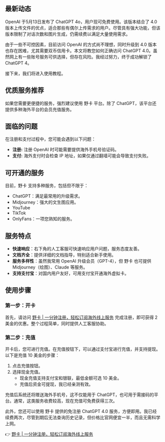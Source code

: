 ## 最新动态

OpenAI 于5月13日发布了 ChatGPT 4o，用户现可免费使用。该版本结合了 4.0 版本上传文件的优点，适合那些有偶尔上传需求的用户。尽管具有强大功能，但该版本限制了对话次数和图片生成，仍需续费以满足大量使用需求。

由于一些不可控因素，目前访问 OpenAI 的方式尚不理想，同时升级到 4.0 版本也存在困难，尤其需要双币信用卡。本文将教您如何正确访问 ChatGPT 4.0。虽然网上有一些账号服务可供选择，但存在风险。我经过努力，终于成功解锁了 ChatGPT 4。

接下来，我们将进入使用教程。

## 优质服务推荐

如果您需要更便捷的服务，强烈建议使用 野卡 平台。除了 ChatGPT，该平台还提供多种海外平台的会员充值服务。

## 面临的问题

在注册和支付过程中，您可能会遇到以下问题：

- **注册:** 注册 OpenAI 时可能需要提供海外手机号验证码。
- **支付:** 海外支付时会检查 IP 地址，如果仅通过翻墙可能会导致支付失败。

## 可开通的服务

目前，野卡 支持多种服务，包括但不限于：

- ChatGPT：满足最常用的升级需求。
- Midjourney：强大的文生图应用。
- YouTube
- TikTok
- OnlyFans：一项您熟知的服务。

## 服务特点

- **快速响应**：右下角的人工客服可快速响应用户问题，服务态度友善。
- **文档齐全**：提供详细的文档指导，特别适合新手使用。
- **服务多样性**：虽然我常用 OpenAI 升级会员（GPT-4），但 野卡 也可提供 Midjourney（绘图）、Claude 等服务。
- **支持支付宝**：对国内用户友好，可用支付宝开通海外虚拟卡。

## 使用步骤

### 第一步：开卡

首先，请访问 [野卡 | 一分钟注册，轻松订阅海外线上服务](https://bit.ly/bewildcard) 完成注册，即可获得 2 美金的优惠。整个过程简单，同时提供人工客服协助。

### 第二步：充值

开卡后，您可进行充值。在充值按钮下，可以通过支付宝进行充值，并支持提现。以下是充值 10 美金的步骤：

1. 点击充值按钮。
2. 选择现金充值。
   - 现金充值支持支付宝和银联，最低金额可选 10 美金。
   - 充值后资金可提现，我已经亲测有效。

充值后系统还将赠送海外手机号，这不仅能用于 ChatGPT，也可用于需接码的平台。通常，这类服务收费较高，现在充值可免费获得三次。

此外，您还可以使用 野卡 提供的免注册 ChatGPT 4.0 服务，方便即用。我已经续费两次，尽管到期后无法查询历史记录，但价格比官网便宜一半，而且无需科学上网。

👉 [野卡 | 一分钟注册，轻松订阅海外线上服务](https://bit.ly/bewildcard)
